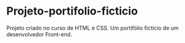 # Projeto-portifolio-ficticio
 Projeto criado no curso de HTML e CSS. Um portifólio fictício de um desenvolvedor Front-end.
